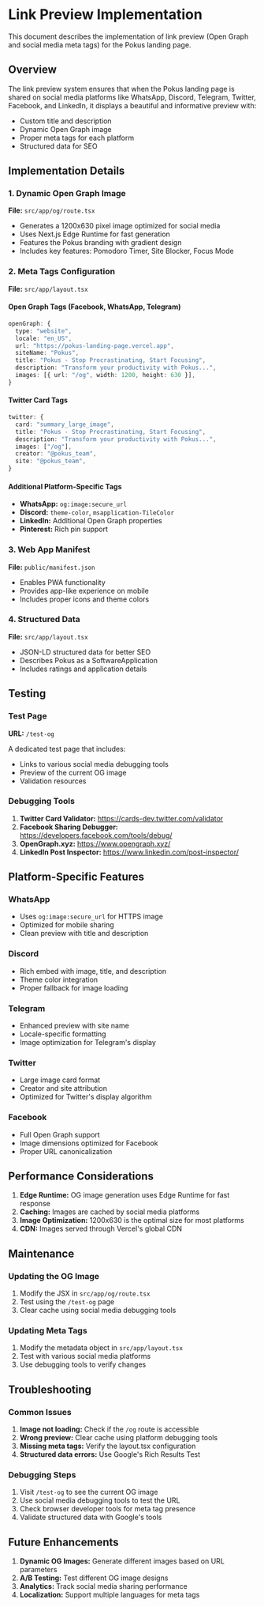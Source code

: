 # Link Preview Implementation

This document describes the implementation of link preview (Open Graph and social media meta tags) for the Pokus landing page.

## Overview

The link preview system ensures that when the Pokus landing page is shared on social media platforms like WhatsApp, Discord, Telegram, Twitter, Facebook, and LinkedIn, it displays a beautiful and informative preview with:

- Custom title and description
- Dynamic Open Graph image
- Proper meta tags for each platform
- Structured data for SEO

## Implementation Details

### 1. Dynamic Open Graph Image

**File:** `src/app/og/route.tsx`

- Generates a 1200x630 pixel image optimized for social media
- Uses Next.js Edge Runtime for fast generation
- Features the Pokus branding with gradient design
- Includes key features: Pomodoro Timer, Site Blocker, Focus Mode

### 2. Meta Tags Configuration

**File:** `src/app/layout.tsx`

#### Open Graph Tags (Facebook, WhatsApp, Telegram)
```typescript
openGraph: {
  type: "website",
  locale: "en_US",
  url: "https://pokus-landing-page.vercel.app",
  siteName: "Pokus",
  title: "Pokus - Stop Procrastinating, Start Focusing",
  description: "Transform your productivity with Pokus...",
  images: [{ url: "/og", width: 1200, height: 630 }],
}
```

#### Twitter Card Tags
```typescript
twitter: {
  card: "summary_large_image",
  title: "Pokus - Stop Procrastinating, Start Focusing",
  description: "Transform your productivity with Pokus...",
  images: ["/og"],
  creator: "@pokus_team",
  site: "@pokus_team",
}
```

#### Additional Platform-Specific Tags
- **WhatsApp:** `og:image:secure_url`
- **Discord:** `theme-color`, `msapplication-TileColor`
- **LinkedIn:** Additional Open Graph properties
- **Pinterest:** Rich pin support

### 3. Web App Manifest

**File:** `public/manifest.json`

- Enables PWA functionality
- Provides app-like experience on mobile
- Includes proper icons and theme colors

### 4. Structured Data

**File:** `src/app/layout.tsx`

- JSON-LD structured data for better SEO
- Describes Pokus as a SoftwareApplication
- Includes ratings and application details

## Testing

### Test Page
**URL:** `/test-og`

A dedicated test page that includes:
- Links to various social media debugging tools
- Preview of the current OG image
- Validation resources

### Debugging Tools

1. **Twitter Card Validator:** https://cards-dev.twitter.com/validator
2. **Facebook Sharing Debugger:** https://developers.facebook.com/tools/debug/
3. **OpenGraph.xyz:** https://www.opengraph.xyz/
4. **LinkedIn Post Inspector:** https://www.linkedin.com/post-inspector/

## Platform-Specific Features

### WhatsApp
- Uses `og:image:secure_url` for HTTPS image
- Optimized for mobile sharing
- Clean preview with title and description

### Discord
- Rich embed with image, title, and description
- Theme color integration
- Proper fallback for image loading

### Telegram
- Enhanced preview with site name
- Locale-specific formatting
- Image optimization for Telegram's display

### Twitter
- Large image card format
- Creator and site attribution
- Optimized for Twitter's display algorithm

### Facebook
- Full Open Graph support
- Image dimensions optimized for Facebook
- Proper URL canonicalization

## Performance Considerations

1. **Edge Runtime:** OG image generation uses Edge Runtime for fast response
2. **Caching:** Images are cached by social media platforms
3. **Image Optimization:** 1200x630 is the optimal size for most platforms
4. **CDN:** Images served through Vercel's global CDN

## Maintenance

### Updating the OG Image
1. Modify the JSX in `src/app/og/route.tsx`
2. Test using the `/test-og` page
3. Clear cache using social media debugging tools

### Updating Meta Tags
1. Modify the metadata object in `src/app/layout.tsx`
2. Test with various social media platforms
3. Use debugging tools to verify changes

## Troubleshooting

### Common Issues

1. **Image not loading:** Check if the `/og` route is accessible
2. **Wrong preview:** Clear cache using platform debugging tools
3. **Missing meta tags:** Verify the layout.tsx configuration
4. **Structured data errors:** Use Google's Rich Results Test

### Debugging Steps

1. Visit `/test-og` to see the current OG image
2. Use social media debugging tools to test the URL
3. Check browser developer tools for meta tag presence
4. Validate structured data with Google's tools

## Future Enhancements

1. **Dynamic OG Images:** Generate different images based on URL parameters
2. **A/B Testing:** Test different OG image designs
3. **Analytics:** Track social media sharing performance
4. **Localization:** Support multiple languages for meta tags 